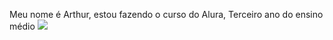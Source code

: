 Meu nome é Arthur, estou fazendo o curso do Alura, Terceiro ano do ensino médio
![](https://www.icegif.com/wp-content/uploads/2023/04/icegif-1718.gif)
